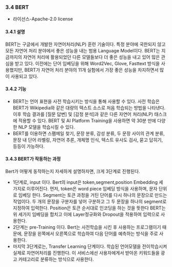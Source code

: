 ### 3.4 BERT

* 라이선스-Apache-2.0 license

#### 3.4.1 설명   
BERT는 구글에서 개발한 자연어처리(NLP) 훈련 기술이다. 특정 분야에 국한되지 않고 모든 자연어 처리 분야에서 좋은 성능을 내는 범용 Language Model이다. 
BERT는 지금까지의 자연어 처리에 활용되었던 다른 모델들보다 더 좋은 성능을 내고 있어 많은 관심을 받고 있다. 
이전에는 단어 임베딩을 위해 Word2Vec, Glove, Fasttext 방식을 사용했지만, BERT가 자연어 처리 분야의 11개 실험에서 가장 좋은 성능을 차지하면서 많이 사용되고 있다.

#### 3.4.2 기능   
 * BERT는 언어 표현을 사전 학습시키는 방식을 통해 사용할 수 있다. 사전 학습은 BERT가 Wikipedia와 같은 대량의 텍스트 소스로 처음 학습되는 방법을 나타낸다.
이후 학습 결과를 [질문 답변] 및 [감정 분석]과 같은 다른 자연어 처리(NLP) 태스크에 적용할 수 있다.
BERT 및 AI Platform Training을 사용하면 약 30분 만에 다양한 NLP 모델을 학습시킬 수 있다.
 * BERT를 이용하면 스팸메일 찾기, 문장 분류, 감성 분류, 두 문장 사이의 관계 분류, 문장 내 단어 라벨링, 자연어 추론, 개체명 인식, 텍스트 유사도 검사, 묻고 답히기, 등등이 가능하다.


####  3.4.3 BERT가 작동하는 과정   
Bert가 어떻게 동작하는지 자세하게 설명하자면, 크게 3단계로 진행된다.
 * 1단계로, input 이다. Bert의 input은 token,segment,position Embedding 세 가지로 이루어진다.
먼저, token은 word piece 임베딩 방식을 사용하며, 문자 단위로 임베딩 한다. Segment는 토큰 과정을 거틴 단어를 다시 하나의 문장으로 만드는 작업이다.
두 개의 문장을 구분자를 넣어 구분하고 그 두 문장을 하나의 segment로 지정하여 입력한다. Position은 토큰 순서대로 인코딩을 하는 것을 뜻한다
BERT는 위 세가지 임베딩을 합치고 이에 Layer정규화와 Dropout을 적용하여 입력으로 사용한다. 
 * 2단계는 pre-Training 이다. Bert는 사전학습을 시킨 후 사용하는 프로그램이기 때문에, 문장을 왼쪽에서 오른쪽으로 학습하여 다음 단어를 예측하는 방식을 주로 사용한다.
 * 마지막 3단계로는, Transfer Learning 단계이다. 학습된 언어모델을 전이학습시켜 실제로 자연어처리를 진행한다.
이 서비스에선 사용자에게서 받아온 키워드들을 광고 카테고리로 분류하는 방식으로 사용한다.



